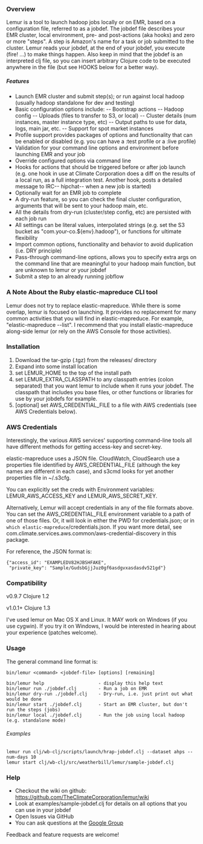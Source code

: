 ### Overview

Lemur is a tool to launch hadoop jobs locally or on EMR, based on a configuration file, referred to as a jobdef. The jobdef file describes your EMR cluster, local environment, pre- and post-actions (aka hooks) and zero or more "steps".  A step is Amazon's name for a task or job submitted to the cluster.  Lemur reads your jobdef, at the end of your jobdef, you execute (fire! ...) to make things happen.  Also keep in mind that the jobdef is an interpreted clj file, so you can insert arbitrary Clojure code to be executed anywhere in the file (but see HOOKS below for a better way).

##### Features

- Launch EMR cluster and submit step(s); or run against local hadoop (usually hadoop standalone for dev and testing)
- Basic configuration options include:
-- Bootstrap actions
-- Hadoop config
-- Uploads (files to transfer to S3, or local)
-- Cluster details (num instances, master instance type, etc)
-- Output paths to use for data, logs, main jar, etc.
-- Support for spot market instances
- Profile support provides packages of options and functionality that can be enabled or disabled (e.g. you can have a :test profile or a :live profile)
- Validation for your command line options and environment before launching EMR and your job
- Override configured options via command line
- Hooks for actions that should be triggered before or after job launch (e.g. one hook in use at Climate Corporation does a diff on the results of a local run, as a full integration test.  Another hook, posts a detailed message to IRC-- hipchat-- when a new job is started)
- Optionally wait for an EMR job to complete
- A dry-run feature, so you can check the final cluster configuration, arguments that will be sent to your hadoop main, etc.
- All the details from dry-run (cluster/step config, etc) are persisted with each job run
- All settings can be literal values, interpolated strings (e.g. set the S3 bucket as "com.your-co.${env}.hadoop"), or functions for ultimate flexibility
- Import common options, functionality and behavior to avoid duplication (i.e. DRY principle)
- Pass-through command-line options, allows you to specify extra args on the command line that are meaningful to your hadoop main function, but are unknown to lemur or your jobdef
- Submit a step to an already running jobflow

### A Note About the Ruby elastic-mapreduce CLI tool

Lemur does not try to replace elastic-mapreduce.  While there is some overlap, lemur is focused on launching.  It provides no replacement for many common activities that you will find in elastic-mapreduce.  For example, "elastic-mapreduce --list".  I recommend that you install elastic-mapreduce along-side lemur (or rely on the AWS Console for those activities).

### Installation

1. Download the tar-gzip (.tgz) from the releases/ directory
1. Expand into some install location
1. set LEMUR_HOME to the top of the install path
1. set LEMUR_EXTRA_CLASSPATH to any classpath entries (colon separated) that you want lemur to include when it runs your jobdef. The classpath that includes you base files, or other functions or libraries for use by your jobdefs for example.
1. [optional] set AWS_CREDENTIAL_FILE to a file with AWS credentials (see AWS Credentials below).

### AWS Credentials

Interestingly, the various AWS services' supporting command-line tools all have different methods for getting access-key and secret-key.

elastic-mapreduce uses a JSON file.  CloudWatch, CloudSearch use a properties file identified by AWS_CREDENTIAL_FILE (although the key names are different in each case), and s3cmd looks for yet another properties file in ~/.s3cfg.

You can explicitly set the creds with Environment variables: LEMUR_AWS_ACCESS_KEY and LEMUR_AWS_SECRET_KEY.

Alternatively, Lemur will accept credentials in any of the file formats above. You can set the AWS_CREDENTIAL_FILE environment variable to a path of one of those files.  Or, it will look in either the PWD for credentials.json; or in `which elastic-mapreduce`/credentials.json.  If you want more detail, see com.climate.services.aws.common/aws-credential-discovery in this package.

For reference, the JSON format is:

```
{"access_id": "EXAMPLEDV82HJBSHFAKE",
 "private_key": "Sample/GudsbGjjJuz0gf6asdgvxasdasdv521gd"}
```
### Compatibility

v0.9.7 Clojure 1.2

v1.0.1+ Clojure 1.3 

I've used lemur on Mac OS X and Linux.  It MAY work on Windows (if you use cygwin).  If you try it on Windows, I would be interested in hearing about your experience (patches welcome).

### Usage

The general command line format is:

```
bin/lemur <command> <jobdef-file> [options] [remaining]

bin/lemur help                    - display this help text
bin/lemur run ./jobdef.clj        - Run a job on EMR
bin/lemur dry-run ./jobdef.clj    - Dry-run, i.e. just print out what would be done
bin/lemur start ./jobdef.clj      - Start an EMR cluster, but don't run the steps (jobs)
bin/lemur local ./jobdef.clj      - Run the job using local hadoop (e.g. standalone mode)
```
###### Examples
```
lemur run clj/wb-clj/scripts/launch/hrap-jobdef.clj --dataset ahps --num-days 10
lemur start clj/wb-clj/src/weatherbill/lemur/sample-jobdef.clj
```

### Help

- Checkout the wiki on github: https://github.com/TheClimateCorporation/lemur/wiki
- Look at examples/sample-jobdef.clj for details on all options that you can use in your jobdef
- Open Issues via GitHub
- You can ask questions at the <a href="https://groups.google.com/forum/#!forum/lemur-user">Google Group</a>

Feedback and feature requests are welcome!
